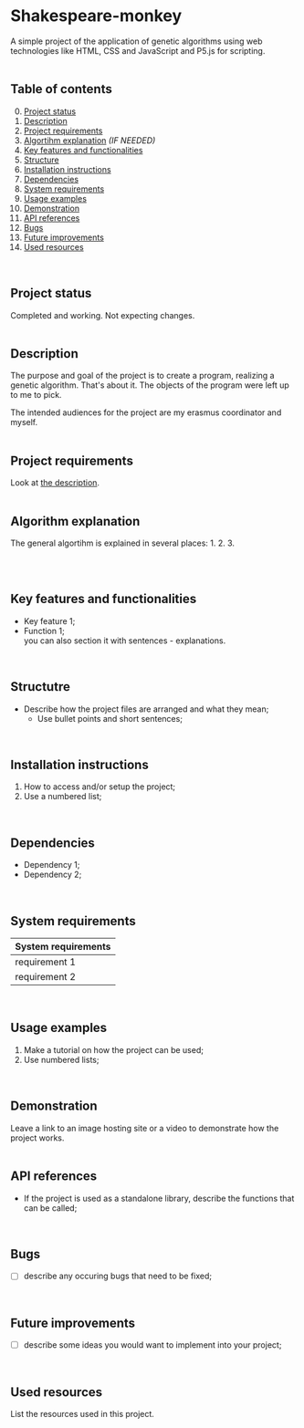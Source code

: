 # Shakespeare-monkey
A simple project of the application of genetic algorithms using web technologies like HTML, CSS and JavaScript and P5.js for scripting.
<br/>
<br/>

## Table of contents
0. [Project status](#Project-status)
1. [Description](#Description)
2. [Project requirements](#Project-requirements)
3. [Algortihm explanation](#Algorithm-explanation) *(IF NEEDED)*
4. [Key features and functionalities](#Key-features-and-functionalities)
5. [Structure](#Structure)
6. [Installation instructions](#Installation-instructions)
7. [Dependencies](#Dependencies)
8. [System requirements](#System-requirements)
9. [Usage examples](#Usage-examples)
10. [Demonstration](#Demonstration)
11. [API references](#API-references)
12. [Bugs](#Bugs)
13. [Future improvements](#Futute-improvements)
14. [Used resources](#Used-resources) 
<br/>

## Project status
Completed and working. Not expecting changes.
<br/>
<br/>

## Description
The purpose and goal of the project is to create a program, realizing a genetic algorithm. That's about it. The objects of the program were left up to me to pick.

The intended audiences for the project are my erasmus coordinator and myself.
<br/>
<br/>

## Project requirements
Look at [the description](#Description). 
<br/>
<br/>

## Algorithm explanation
The general algortihm is explained in several places:
1.
2.
3.

<br/>
<br/>

## Key features and functionalities
* Key feature 1;
* Function 1; <br/>
you can also section it with sentences - explanations.
<br/>

## Structutre
* Describe how the project files are arranged and what they mean;
  * Use bullet points and short sentences;
<br/>

## Installation instructions
1. How to access and/or setup the project;
2. Use a numbered list;
<br/>

## Dependencies
* Dependency 1;
* Dependency 2;
<br/>

## System requirements
| System requirements |
| ------------------- | 
| requirement 1       | 
| requirement 2       | 
<br/>

## Usage examples
1. Make a tutorial on how the project can be used;
2. Use numbered lists;
<br>

## Demonstration
Leave a link to an image hosting site or a video to demonstrate how the project works. 
<br/>
<br/>

## API references
* If the project is used as a standalone library, describe the functions that can be called;
<br/>

## Bugs
- [ ] describe any occuring bugs that need to be fixed;
<br/>

## Future improvements
- [ ] describe some ideas you would want to implement into your project;
<br/>

## Used resources
List the resources used in this project. 
<br/>
<br/>
